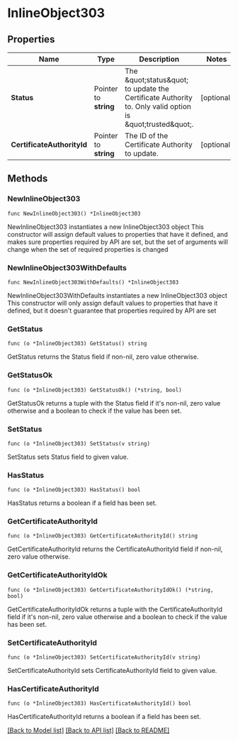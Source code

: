 # InlineObject303

## Properties

Name | Type | Description | Notes
------------ | ------------- | ------------- | -------------
**Status** | Pointer to **string** | The \&quot;status\&quot; to update the Certificate Authority to. Only valid option is \&quot;trusted\&quot;. | [optional] 
**CertificateAuthorityId** | Pointer to **string** | The ID of the Certificate Authority to update. | [optional] 

## Methods

### NewInlineObject303

`func NewInlineObject303() *InlineObject303`

NewInlineObject303 instantiates a new InlineObject303 object
This constructor will assign default values to properties that have it defined,
and makes sure properties required by API are set, but the set of arguments
will change when the set of required properties is changed

### NewInlineObject303WithDefaults

`func NewInlineObject303WithDefaults() *InlineObject303`

NewInlineObject303WithDefaults instantiates a new InlineObject303 object
This constructor will only assign default values to properties that have it defined,
but it doesn't guarantee that properties required by API are set

### GetStatus

`func (o *InlineObject303) GetStatus() string`

GetStatus returns the Status field if non-nil, zero value otherwise.

### GetStatusOk

`func (o *InlineObject303) GetStatusOk() (*string, bool)`

GetStatusOk returns a tuple with the Status field if it's non-nil, zero value otherwise
and a boolean to check if the value has been set.

### SetStatus

`func (o *InlineObject303) SetStatus(v string)`

SetStatus sets Status field to given value.

### HasStatus

`func (o *InlineObject303) HasStatus() bool`

HasStatus returns a boolean if a field has been set.

### GetCertificateAuthorityId

`func (o *InlineObject303) GetCertificateAuthorityId() string`

GetCertificateAuthorityId returns the CertificateAuthorityId field if non-nil, zero value otherwise.

### GetCertificateAuthorityIdOk

`func (o *InlineObject303) GetCertificateAuthorityIdOk() (*string, bool)`

GetCertificateAuthorityIdOk returns a tuple with the CertificateAuthorityId field if it's non-nil, zero value otherwise
and a boolean to check if the value has been set.

### SetCertificateAuthorityId

`func (o *InlineObject303) SetCertificateAuthorityId(v string)`

SetCertificateAuthorityId sets CertificateAuthorityId field to given value.

### HasCertificateAuthorityId

`func (o *InlineObject303) HasCertificateAuthorityId() bool`

HasCertificateAuthorityId returns a boolean if a field has been set.


[[Back to Model list]](../README.md#documentation-for-models) [[Back to API list]](../README.md#documentation-for-api-endpoints) [[Back to README]](../README.md)


